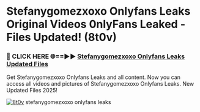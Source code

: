 # Stefanygomezxoxo Onlyfans Leaks Original Videos 0nlyFans Leaked - Files Updated! (8t0v)

<h3>🔴 CLICK HERE 🌐==►► <a href="https://tinyurl.com/3hn5wdd3" rel="nofollow">Stefanygomezxoxo Onlyfans Leaks Updated Files</a></h3>

Get Stefanygomezxoxo Onlyfans Leaks and all content. Now you can access all videos and pictures of Stefanygomezxoxo Onlyfans Leaks. New Updated Files 2025!

[![8t0v](https://i.imgur.com/4HnBqBT.gif)](https://tinyurl.com/3hn5wdd3)
stefanygomezxoxo onlyfans leaks
